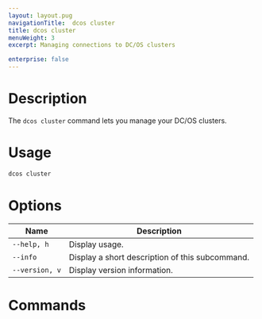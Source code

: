 ```yaml
---
layout: layout.pug
navigationTitle:  dcos cluster
title: dcos cluster
menuWeight: 3
excerpt: Managing connections to DC/OS clusters

enterprise: false
---
```


# Description

The `dcos cluster` command lets you manage your DC/OS clusters.

# Usage

```bash
dcos cluster
```

# Options

| Name |  Description |
|---------|-------------|
| `--help, h`   |  Display usage. |
| `--info`   |   Display a short description of this subcommand. |
| `--version, v`   |  Display version information. |

# Commands